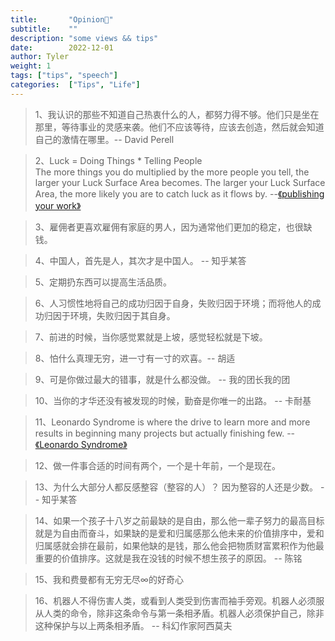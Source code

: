 ```yaml
---
title:       "Opinion🤯"
subtitle:    ""
description: "some views && tips"
date:        2022-12-01
author: Tyler
weight: 1
tags: ["tips", "speech"]
categories:  ["Tips", "Life"]
---
```


>1、我认识的那些不知道自己热衷什么的人，都努力得不够。他们只是坐在那里，等待事业的灵感来袭。他们不应该等待，应该去创造，然后就会知道自己的激情在哪里。-- David Perell

>2、Luck = Doing Things * Telling People  
The more things you do multiplied by the more people you tell, the larger your Luck Surface Area becomes. The larger your Luck Surface Area, the more likely you are to catch luck as it flows by.           --[《publishing your work》](https://github.com/readme/guides/publishing-your-work)

>3、雇佣者更喜欢雇佣有家庭的男人，因为通常他们更加的稳定，也很缺钱。

>4、中国人，首先是人，其次才是中国人。 -- 知乎某答

>5、定期扔东西可以提高生活品质。

>6、人习惯性地将自己的成功归因于自身，失败归因于环境；而将他人的成功归因于环境，失败归因于其自身。

>7、前进的时候，当你感觉累就是上坡，感觉轻松就是下坡。

>8、怕什么真理无穷，进一寸有一寸的欢喜。-- 胡适

>9、可是你做过最大的错事，就是什么都没做。 -- 我的团长我的团

>10、当你的才华还没有被发现的时候，勤奋是你唯一的出路。 -- 卡耐基

>11、Leonardo Syndrome is where the drive to learn more and more results in beginning many projects but actually finishing few. --[《Leonardo Syndrome》](https://thoughtfulatlas.bearblog.dev/leonardo-syndrome)

>12、做一件事合适的时间有两个，一个是十年前，一个是现在。

>13、为什么大部分人都反感整容（整容的人）？ 因为整容的人还是少数。 -- 知乎某答

>14、如果一个孩子十八岁之前最缺的是自由，那么他一辈子努力的最高目标就是为自由而奋斗，如果缺的是爱和归属感那么他未来的价值排序中，爱和归属感就会排在最前，如果他缺的是钱，那么他会把物质财富累积作为他最重要的价值排序。这就是我在没钱的时候不想生孩子的原因。 --  陈铭

>15、我和费曼都有无穷无尽∞的好奇心

>16、机器人不得伤害人类，或看到人类受到伤害而袖手旁观。机器人必须服从人类的命令，除非这条命令与第一条相矛盾。机器人必须保护自己，除非这种保护与以上两条相矛盾。 --  科幻作家阿西莫夫
